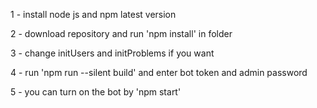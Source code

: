 1 - install node js and npm latest version

2 - download repository and run 'npm install' in folder

3 - change initUsers and initProblems if you want

4 - run 'npm run --silent build' and enter bot token and admin password

5 - you can turn on the bot by 'npm start'
